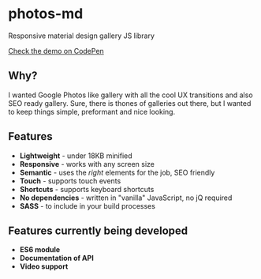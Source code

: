 # photos-md
Responsive material design gallery JS library

[Check the demo on CodePen](http://codepen.io/anejskubic/pen/RoLXBX/)

## Why?
I wanted Google Photos like gallery with all the cool UX transitions and also SEO ready gallery. Sure, there is thones of galleries out there, but I wanted to keep things simple, preformant and nice looking.

## Features
- **Lightweight** - under 18KB minified
- **Responsive** - works with any screen size
- **Semantic** - uses the *right* elements for the job, SEO friendly
- **Touch** - supports touch events
- **Shortcuts** - supports keyboard shortcuts
- **No dependencies** - written in "vanilla" JavaScript, no jQ required
- **SASS** - to include in your build processes

## Features currently being developed
- **ES6 module**
- **Documentation of API**
- **Video support**
